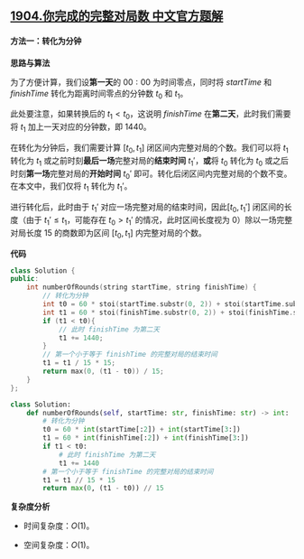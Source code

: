 ## [1904.你完成的完整对局数 中文官方题解](https://leetcode.cn/problems/the-number-of-full-rounds-you-have-played/solutions/100000/ni-wan-cheng-de-wan-zheng-dui-ju-shu-by-df44r)
#### 方法一：转化为分钟

**思路与算法**

为了方便计算，我们设**第一天**的 $00:00$ 为时间零点，同时将 $\textit{startTime}$ 和 $\textit{finishTime}$ 转化为距离时间零点的分钟数 $t_0$ 和 $t_1$。

此处要注意，如果转换后的 $t_1 < t_0$，这说明 $\textit{finishTime}$ 在**第二天**，此时我们需要将 $t_1$ 加上一天对应的分钟数，即 $1440$。

在转化为分钟后，我们需要计算 $[t_0, t_1]$ 闭区间内完整对局的个数。我们可以将 $t_1$ 转化为 $t_1$ 或之前时刻**最后一场**完整对局的**结束时间** $t_1'$，**或**将 $t_0$ 转化为 $t_0$ 或之后时刻**第一场**完整对局的**开始时间** $t_0'$ 即可。转化后闭区间内完整对局的个数不变。在本文中，我们仅将 $t_1$ 转化为 $t_1'$。

进行转化后，此时由于 $t_1'$ 对应一场完整对局的结束时间，因此$[t_0, t_1']$ 闭区间的长度（由于 $t_1' \le t_1$，可能存在 $t_0 > t_1'$ 的情况，此时区间长度视为 $0$）除以一场完整对局长度 $15$ 的商数即为区间 $[t_0, t_1]$ 内完整对局的个数。

**代码**

```C++ [sol1-C++]
class Solution {
public:
    int numberOfRounds(string startTime, string finishTime) {
        // 转化为分钟
        int t0 = 60 * stoi(startTime.substr(0, 2)) + stoi(startTime.substr(3, 5));
        int t1 = 60 * stoi(finishTime.substr(0, 2)) + stoi(finishTime.substr(3, 5));
        if (t1 < t0){
            // 此时 finishTime 为第二天
            t1 += 1440;
        }
        // 第一个小于等于 finishTime 的完整对局的结束时间
        t1 = t1 / 15 * 15;
        return max(0, (t1 - t0)) / 15;
    }
};
```

```Python [sol1-Python3]
class Solution:
    def numberOfRounds(self, startTime: str, finishTime: str) -> int:
        # 转化为分钟
        t0 = 60 * int(startTime[:2]) + int(startTime[3:])
        t1 = 60 * int(finishTime[:2]) + int(finishTime[3:])
        if t1 < t0:
            # 此时 finishTime 为第二天
            t1 += 1440
        # 第一个小于等于 finishTime 的完整对局的结束时间
        t1 = t1 // 15 * 15
        return max(0, (t1 - t0)) // 15
```

**复杂度分析**

- 时间复杂度：$O(1)$。

- 空间复杂度：$O(1)$。